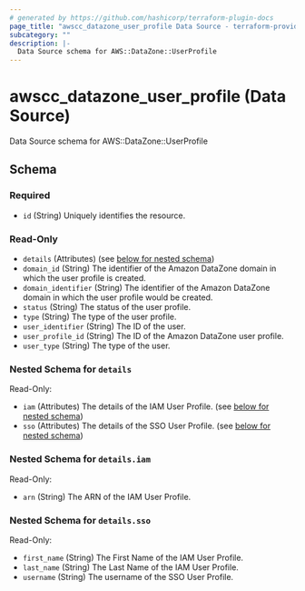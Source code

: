 ```yaml
---
# generated by https://github.com/hashicorp/terraform-plugin-docs
page_title: "awscc_datazone_user_profile Data Source - terraform-provider-awscc"
subcategory: ""
description: |-
  Data Source schema for AWS::DataZone::UserProfile
---
```


# awscc_datazone_user_profile (Data Source)

Data Source schema for AWS::DataZone::UserProfile



<!-- schema generated by tfplugindocs -->
## Schema

### Required

- `id` (String) Uniquely identifies the resource.

### Read-Only

- `details` (Attributes) (see [below for nested schema](#nestedatt--details))
- `domain_id` (String) The identifier of the Amazon DataZone domain in which the user profile is created.
- `domain_identifier` (String) The identifier of the Amazon DataZone domain in which the user profile would be created.
- `status` (String) The status of the user profile.
- `type` (String) The type of the user profile.
- `user_identifier` (String) The ID of the user.
- `user_profile_id` (String) The ID of the Amazon DataZone user profile.
- `user_type` (String) The type of the user.

<a id="nestedatt--details"></a>
### Nested Schema for `details`

Read-Only:

- `iam` (Attributes) The details of the IAM User Profile. (see [below for nested schema](#nestedatt--details--iam))
- `sso` (Attributes) The details of the SSO User Profile. (see [below for nested schema](#nestedatt--details--sso))

<a id="nestedatt--details--iam"></a>
### Nested Schema for `details.iam`

Read-Only:

- `arn` (String) The ARN of the IAM User Profile.


<a id="nestedatt--details--sso"></a>
### Nested Schema for `details.sso`

Read-Only:

- `first_name` (String) The First Name of the IAM User Profile.
- `last_name` (String) The Last Name of the IAM User Profile.
- `username` (String) The username of the SSO User Profile.
